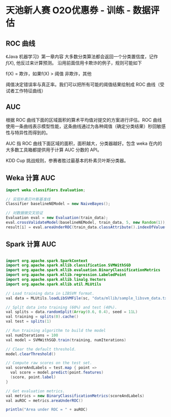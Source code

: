 # 天池新人赛 O2O优惠券 - 训练 - 数据评估

## ROC 曲线
《Java 机器学习》第一章内容
大多数分类算法都会返回一个分类置信度，记作 $f(X)$, 他反过来计算预测。
沿用前面信用卡欺诈的例子，规则可能如下


f(X) = 欺诈，如果f(X) > 阈值
非欺诈，其他

阈值决定错误率与真正率。我们可以把所有可能的阈值结果绘制成 ROC 曲线（受试者工作特征曲线）

## AUC 
根据 ROC 曲线下面的区域面积的算术平均值对提交的方案进行评估。ROC 曲线使用一条曲线表示模型性能，这条曲线通过为各种阈值（确定分类结果）秒回敏感性与特异性而得到的。

AUC 指 ROC 曲线下面区域的面积，面积越大，分类器越好。包含 weka 在内的大多数工具箱都提供用于计算 AUC 分数的 API。

KDD Cup 挑战规则，参赛者胜过最基本的朴素贝叶斯分类器。

## Weka 计算 AUC

``` java
import weka.classifiers.Evaluation;

// 实现朴素贝叶斯基准线
Classifier baselineNEModel = new NaiveBayes();

// 对数据做交叉验证
Evaluation eval = new Evaluation(train_data);
eval.crossValidateModel(baselineNEModel, train_data, 5, new Random(1));
result[i] = eval.areaUnderROC(train_data.classAttribute().indexOfValue("1"));
```

## Spark 计算 AUC

``` java

import org.apache.spark.SparkContext
import org.apache.spark.mllib.classification.SVMWithSGD
import org.apache.spark.mllib.evaluation.BinaryClassificationMetrics
import org.apache.spark.mllib.regression.LabeledPoint
import org.apache.spark.mllib.linalg.Vectors
import org.apache.spark.mllib.util.MLUtils

// Load training data in LIBSVM format.
val data = MLUtils.loadLibSVMFile(sc, "data/mllib/sample_libsvm_data.txt")

// Split data into training (60%) and test (40%).
val splits = data.randomSplit(Array(0.6, 0.4), seed = 11L)
val training = splits(0).cache()
val test = splits(1)

// Run training algorithm to build the model
val numIterations = 100
val model = SVMWithSGD.train(training, numIterations)

// Clear the default threshold.
model.clearThreshold()

// Compute raw scores on the test set.
val scoreAndLabels = test.map { point =>
  val score = model.predict(point.features)
  (score, point.label)
}

// Get evaluation metrics.
val metrics = new BinaryClassificationMetrics(scoreAndLabels)
val auROC = metrics.areaUnderROC()

println("Area under ROC = " + auROC)

```
